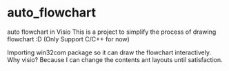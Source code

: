 # auto_flowchart
auto flowchart in Visio 
This is a project to simplify the process of drawing flowchart :D
(Only Support C/C++ for now)


Importing win32com package so it can draw the flowchart interactively.
Why visio? Because I can change the contents ant layouts until satisfaction.
